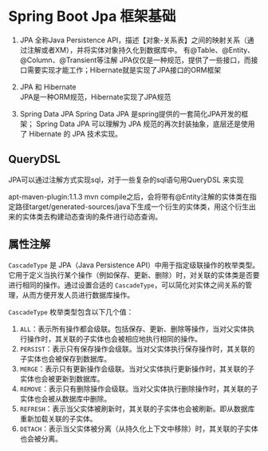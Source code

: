 # Spring Boot Jpa 框架基础

1. JPA
全称Java Persistence API，描述【对象-关系表】之间的映射关系（通过注解或者XM），并将实体对象持久化到数据库中。
有@Table、@Entity、@Column、@Transient等注解
JPA仅仅是一种规范，提供了一些接口，而接口需要实现才能工作；Hibernate就是实现了JPA接口的ORM框架

2. JPA 和 Hibernate     
JPA是一种ORM规范，Hibernate实现了JPA规范

3. Spring Data JPA
   Spring Data JPA 是spring提供的一套简化JPA开发的框架；
   Spring Data JPA 可以理解为 JPA 规范的再次封装抽象，底层还是使用了 Hibernate 的 JPA 技术实现。

## QueryDSL

JPA可以通过注解方式实现sql，对于一些复杂的sql语句用QueryDSL 来实现

apt-maven-plugin:1.1.3
mvn compile之后，会将带有@Entity注解的实体类在指定路径target/generated-sources/java下生成一个衍生的实体类，用这个衍生出来的实体类去构建动态查询的条件进行动态查询。

## 属性注解

`CascadeType` 是 JPA（Java Persistence API）中用于指定级联操作的枚举类型。它用于定义当执行某个操作（例如保存、更新、删除）时，对关联的实体类是否要进行相同的操作。通过设置合适的 `CascadeType`，可以简化对实体之间关系的管理，从而方便开发人员进行数据库操作。

`CascadeType` 枚举类型包含以下几个值：

1. `ALL`：表示所有操作都会级联。包括保存、更新、删除等操作，当对父实体执行操作时，其关联的子实体也会被相应地执行相同的操作。
2. `PERSIST`：表示只有保存操作会级联。当对父实体执行保存操作时，其关联的子实体也会被保存到数据库。
3. `MERGE`：表示只有更新操作会级联。当对父实体执行更新操作时，其关联的子实体也会被更新到数据库。
4. `REMOVE`：表示只有删除操作会级联。当对父实体执行删除操作时，其关联的子实体也会被从数据库中删除。
5. `REFRESH`：表示当父实体被刷新时，其关联的子实体也会被刷新。即从数据库重新加载关联的子实体。
6. `DETACH`：表示当父实体被分离（从持久化上下文中移除）时，其关联的子实体也会被分离。